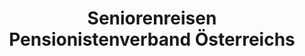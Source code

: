 ---
title: "Seniorenreisen Pensionistenverband Österreichs"
url: /klagenfurt-am-woerthersee/seniorenreisen-pensionistenverband-oesterreichs/
shop: Reisebüro
---